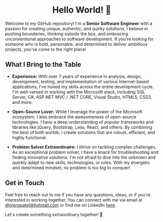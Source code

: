<h1 align="center">Hello World! 👋</h1>
<p>
 

 
Welcome to my GitHub repository! I'm a **Senior Software Engineer** with a passion for creating unique, authentic, and quirky solutions. I believe in pushing boundaries, thinking outside the box, and embracing unconventional approaches to software development. If you're looking for someone who is bold, personable, and determined to deliver ambitious projects, you've come to the right place!
 

 
## What I Bring to the Table
 

 
- **Experience:** With over 7 years of experience in analysis, design, development, testing, and implementation of various Internet-based applications, I've honed my skills across the entire development cycle. I'm well-versed in working with the Microsoft stack, including SQL Server, C#, ASP.NET MVC / .NET CORE, Visual Studio, HTML5, CSS3, and more.
 

 
- **Open-Source Lover:** While I leverage the power of the Microsoft ecosystem, I also embrace the awesomeness of open-source technologies. I have a deep understanding of popular frameworks and libraries like jQuery, Bootstrap, Less, React, and others. By combining the best of both worlds, I create solutions that are robust, efficient, and highly functional.
 

 
- **Problem Solver Extraordinaire:** I thrive on tackling complex challenges. As an exceptional problem solver, I have a knack for troubleshooting and finding innovative solutions. I'm not afraid to dive into the unknown and quickly adapt to new skills, technologies, or roles. With my energetic and determined mindset, no problem is too big to conquer!
 
 
## Get in Touch
 

 
Feel free to reach out to me if you have any questions, ideas, or if you're interested in working together. You can connect with me via email at [dhirenspatel@hotmail.com](mailto:dhirenspatel@hotmail.com) or find me on LinkedIn [here](https://www.linkedin.com/in/imdhiren).
 

 
Let's create something extraordinary together! 🚀</p>
